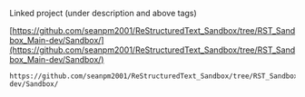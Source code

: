 
Linked project (under description and above tags)

[https://github.com/seanpm2001/ReStructuredText_Sandbox/tree/RST_Sandbox_Main-dev/Sandbox/](https://github.com/seanpm2001/ReStructuredText_Sandbox/tree/RST_Sandbox_Main-dev/Sandbox/)

```
https://github.com/seanpm2001/ReStructuredText_Sandbox/tree/RST_Sandbox_Main-dev/Sandbox/
```
